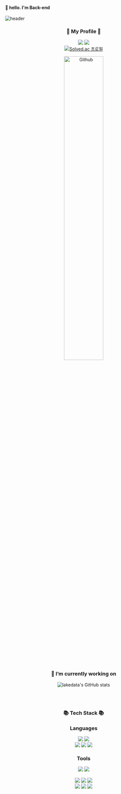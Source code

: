 #### 👋 hello. I'm Back-end 
![header](https://capsule-render.vercel.app/api?type=waving&color=gradient&height=200&text=Welcome%20To%20My%20Github%20Page!!&fontSize=40&fontAlign=70&fontAlignY=40&animation=twinkling)

<div align=center>

### 🌱 My Profile 🌱</b>
<a href = "https://www.instagram.com/easyk4/"><img src="https://img.shields.io/badge/instagram-E4405F?style=flat&logo=Instagram&logoColor=white"/></a>
<a href="https://easyk4.notion.site/Lee-Jiyoung-ad40a0feea9e4047b4012b6383ee0422?pvs=4"><img src="https://img.shields.io/badge/Notion-000000?style=flat&logo=Notion&logoColor=white" /></a> <br/>
[![Solved.ac
프로필](http://mazassumnida.wtf/api/mini/generate_badge?boj=wldud2550)](https://solved.ac/wldud2550)

<!-- Any image aligned to the right. Beware the width -->
<img width="50%" align="center" alt="Github" src="https://raw.githubusercontent.com/onimur/.github/master/.resources/git-header.svg" />

### 🔭 I’m currently working on
![lakedata's GitHub stats](https://github-readme-stats.vercel.app/api?username=lakedata&show_icons=true&theme=dark)


<br/><br/>

### 📚 Tech Stack 📚 </b> 

### Languages
<img src="https://img.shields.io/badge/Spring Boot-6DB33F?style=flat&logo=Spring Boot&logoColor=white"/>  
<img src="https://img.shields.io/badge/Linux-9999FF?style=flat&logo=Linux&logoColor=white"/></a>
<br/>
<img src="https://img.shields.io/badge/Java-FF7800?style=flat&logo=Java&logoColor=white"/></a>
<img src="https://img.shields.io/badge/C-2F8D46?style=flat&logo=C&logoColor=white"/></a>
<img src="https://img.shields.io/badge/Python-3766AB?style=flat&logo=Python&logoColor=white"/></a>
<br/>
 
### Tools
<img src="https://img.shields.io/badge/Eclipse IDE-2C2255?style=flat&logo=Eclipse IDE&logoColor=white"/></a>
<img src="https://img.shields.io/badge/intellijidea-000000?style=flat&&logo=intellijidea&logoColor=white"><br/>
<br/>
<img src="https://img.shields.io/badge/Amazon AWS-232F3E?style=flat&logo=Amazon AWS&logoColor=white"/></a>
<img src="https://img.shields.io/badge/Oracle-F80000?style=flat&logo=Oracle&logoColor=white">
<img src="https://img.shields.io/badge/Mysql-CC2927?style=flat&logo=MySql&logoColor=white"/></a>
<br/>
<img src="https://img.shields.io/badge/postman-FF6C37?style=flat&logo=postman&logoColor=white"> 
<img src="https://img.shields.io/badge/Jupyter-F37626.svg?&style=flat&logo=Jupyter&logoColor=white"/></a>
<img src="https://img.shields.io/badge/Ubuntu-E95420?style=flat&logo=Ubuntu&logoColor=white"/></a>
</div>
<!--
**lakedata/lakedata** is a ✨ _special_ ✨ repository because its `README.md` (this file) appears on your GitHub profile.

Here are some ideas to get you started:

- 🔭 I’m currently working on ...
- 🌱 I’m currently learning ...
- 👯 I’m looking to collaborate on ...
- 🤔 I’m looking for help with ...
- 💬 Ask me about ...
- 📫 How to reach me: ...
- 😄 Pronouns: ...
- ⚡ Fun fact: ...
-->
